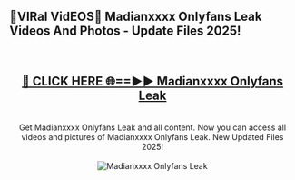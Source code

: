 <h2>🔴VIRal VidEOS🔴 Madianxxxx Onlyfans Leak Videos And Photos - Update Files 2025!</h2>
<br>
<div align="center">
<h2><a href="https://virallinks.top/odZfE0" rel="nofollow">🔴 CLICK HERE 🌐==►► Madianxxxx Onlyfans Leak</a></h2>
<br>
Get Madianxxxx Onlyfans Leak and all content. Now you can access all videos and pictures of Madianxxxx Onlyfans Leak. New Updated Files 2025!
<br>
<br>
<a href="https://virallinks.top/odZfE0" rel="nofollow" data-target="animated-image.originalLink"><img src="https://i.imgur.com/dJHk4Zq.gif)" alt="Madianxxxx Onlyfans Leak" style="max-width: 100%; display: inline-block;" data-target="animated-image.originalImage"></a>
</div>
<br>
